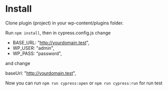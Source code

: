 # Install

Clone plugin (project) in your wp-content/plugins folder.

Run `npm install`, then in cypress.config.js change

- BASE_URL: "http://yourdomain.test",
- WP_USER: "admin",
- WP_PASS: "password",

and change

baseUrl: "http://yourdomain.test",

Now you can run `npm run cypress:open` or `npm run cypress:run` for run test